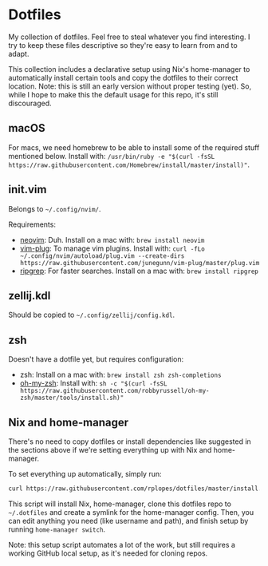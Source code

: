 # Dotfiles

My collection of dotfiles. Feel free to steal whatever you find interesting. I try to keep these files descriptive so they're easy to learn from and to adapt.

This collection includes a declarative setup using Nix's home-manager to automatically install certain tools and copy the dotfiles to their correct location. Note: this is still an early version without proper testing (yet). So, while I hope to make this the default usage for this repo, it's still discouraged.

## macOS

For macs, we need homebrew to be able to install some of the required stuff mentioned below. Install with: `/usr/bin/ruby -e "$(curl -fsSL https://raw.githubusercontent.com/Homebrew/install/master/install)"`.

## init.vim

Belongs to `~/.config/nvim/`.

Requirements:
- [neovim](https://github.com/neovim/neovim): Duh. Install on a mac with: `brew install neovim`
- [vim-plug](https://github.com/junegunn/vim-plug): To manage vim plugins. Install with: `curl -fLo ~/.config/nvim/autoload/plug.vim --create-dirs https://raw.githubusercontent.com/junegunn/vim-plug/master/plug.vim`
- [ripgrep](https://github.com/BurntSushi/ripgrep): For faster searches. Install on a mac with: `brew install ripgrep`

## zellij.kdl

Should be copied to `~/.config/zellij/config.kdl`.

## zsh

Doesn't have a dotfile yet, but requires configuration:
- zsh: Install on a mac with: `brew install zsh zsh-completions`
- [oh-my-zsh](https://github.com/robbyrussell/oh-my-zsh): Install with: `sh -c "$(curl -fsSL https://raw.githubusercontent.com/robbyrussell/oh-my-zsh/master/tools/install.sh)"`

## Nix and home-manager

There's no need to copy dotfiles or install dependencies like suggested in the sections above if we're setting everything up with Nix and home-manager.

To set everything up automatically, simply run:

```sh
curl https://raw.githubusercontent.com/rplopes/dotfiles/master/install.sh | sh
```

This script will install Nix, home-manager, clone this dotfiles repo to `~/.dotfiles` and create a symlink for the home-manager config. Then, you can edit anything you need (like username and path), and finish setup by running `home-manager switch`.

Note: this setup script automates a lot of the work, but still requires a working GitHub local setup, as it's needed for cloning repos.
